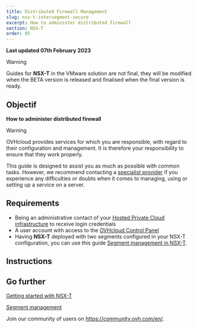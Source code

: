 ```yaml
---
title: Distributed Firewall Management
slug: nsx-t-intersegment-secure
excerpt: How to administer distributed firewall
section: NSX-T
order: 05
---
```


**Last updated 07th February 2023**

> [!warning]
> Guides for **NSX-T** in the VMware solution are not final, they will be modified when the BETA version is released and finalised when the final version is ready.
>


## Objectif

**How to administer distributed firewall**

> [!warning]
> OVHcloud provides services for which you are responsible, with regard to their configuration and management. It is therefore your responsibility to ensure that they work properly.
>
> This guide is designed to assist you as much as possible with common tasks. However, we recommend contacting a [specialist provider](https://partner.ovhcloud.com/en-gb/) if you experience any difficulties or doubts when it comes to managing, using or setting up a service on a server.
>

## Requirements

- Being an administrative contact of your [Hosted Private Cloud infrastructure](https://www.ovhcloud.com/en-gb/enterprise/products/hosted-private-cloud/) to receive login credentials
- A user account with access to the [OVHcloud Control Panel](https://www.ovh.com/auth/?action=gotomanager&from=https://www.ovh.co.uk/&ovhSubsidiary=GB)
- Having **NSX-T** deployed with two segments configured in your NSX-T configuration, you can use this guide [Segment management in NSX-T](https://docs.ovh.com/gb/en/private-cloud/nsx-t-segment-management).

## Instructions




## Go further <a name="gofurther"></a>

[Getting started with NSX-T](https://docs.ovh.com/gb/en/private-cloud/nsx-t-first-steps/)

[Segment management](https://docs.ovh.com/gb/en/nsx-t-segment-management/)

Join our community of users on <https://community.ovh.com/en/>.

